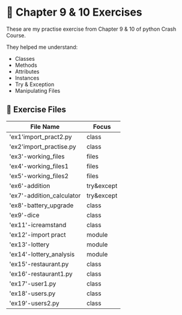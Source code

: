 # 🧪 Chapter 9 & 10 Exercises

These are my practise exercise from Chapter 9 & 10 of python Crash Course.

They helped me understand:

- Classes
- Methods
- Attributes
- Instances
- Try & Exception
- Manipulating Files

## 📂 Exercise Files

| File Name                 | Focus      |
| ------------------------- | ---------- |
| 'ex1'import_pract2.py     | class      |
| 'ex2'import_practise.py   | class      |
| 'ex3'-working_files       | files      |
| 'ex4'-working_files1      | files      |
| 'ex5'-working_files2      | files      |
| 'ex6'-addition            | try&except |
| 'ex7'-addition_calculator | try&except |
| 'ex8'-battery_upgrade     | class      |
| 'ex9'-dice                | class      |
| 'ex11'-icreamstand        | class      |
| 'ex12'-import pract       | module     |
| 'ex13'-lottery            | module     |
| 'ex14'-lottery_analysis   | module     |
| 'ex15'-restaurant.py      | class      |
| 'ex16'-restaurant1.py     | class      |
| 'ex17'-user1.py           | class      |
| 'ex18'-users.py           | class      |
| 'ex19'-users2.py          | class      |
